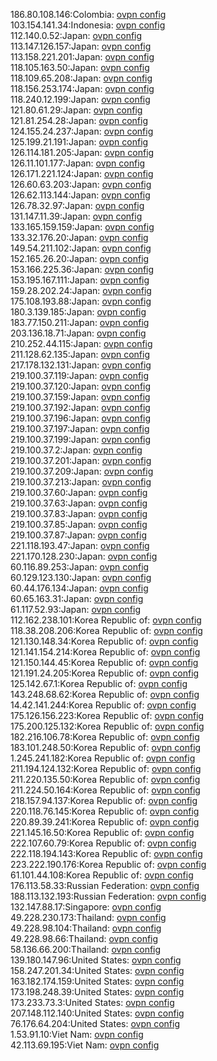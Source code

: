 186.80.108.146:Colombia: [ovpn config](vpn/186_80_108_146.ovpn)  
103.154.141.34:Indonesia: [ovpn config](vpn/103_154_141_34.ovpn)  
112.140.0.52:Japan: [ovpn config](vpn/112_140_0_52.ovpn)  
113.147.126.157:Japan: [ovpn config](vpn/113_147_126_157.ovpn)  
113.158.221.201:Japan: [ovpn config](vpn/113_158_221_201.ovpn)  
118.105.163.50:Japan: [ovpn config](vpn/118_105_163_50.ovpn)  
118.109.65.208:Japan: [ovpn config](vpn/118_109_65_208.ovpn)  
118.156.253.174:Japan: [ovpn config](vpn/118_156_253_174.ovpn)  
118.240.12.199:Japan: [ovpn config](vpn/118_240_12_199.ovpn)  
121.80.61.29:Japan: [ovpn config](vpn/121_80_61_29.ovpn)  
121.81.254.28:Japan: [ovpn config](vpn/121_81_254_28.ovpn)  
124.155.24.237:Japan: [ovpn config](vpn/124_155_24_237.ovpn)  
125.199.21.191:Japan: [ovpn config](vpn/125_199_21_191.ovpn)  
126.114.181.205:Japan: [ovpn config](vpn/126_114_181_205.ovpn)  
126.11.101.177:Japan: [ovpn config](vpn/126_11_101_177.ovpn)  
126.171.221.124:Japan: [ovpn config](vpn/126_171_221_124.ovpn)  
126.60.63.203:Japan: [ovpn config](vpn/126_60_63_203.ovpn)  
126.62.113.144:Japan: [ovpn config](vpn/126_62_113_144.ovpn)  
126.78.32.97:Japan: [ovpn config](vpn/126_78_32_97.ovpn)  
131.147.11.39:Japan: [ovpn config](vpn/131_147_11_39.ovpn)  
133.165.159.159:Japan: [ovpn config](vpn/133_165_159_159.ovpn)  
133.32.176.20:Japan: [ovpn config](vpn/133_32_176_20.ovpn)  
149.54.211.102:Japan: [ovpn config](vpn/149_54_211_102.ovpn)  
152.165.26.20:Japan: [ovpn config](vpn/152_165_26_20.ovpn)  
153.166.225.36:Japan: [ovpn config](vpn/153_166_225_36.ovpn)  
153.195.167.111:Japan: [ovpn config](vpn/153_195_167_111.ovpn)  
159.28.202.24:Japan: [ovpn config](vpn/159_28_202_24.ovpn)  
175.108.193.88:Japan: [ovpn config](vpn/175_108_193_88.ovpn)  
180.3.139.185:Japan: [ovpn config](vpn/180_3_139_185.ovpn)  
183.77.150.211:Japan: [ovpn config](vpn/183_77_150_211.ovpn)  
203.136.18.71:Japan: [ovpn config](vpn/203_136_18_71.ovpn)  
210.252.44.115:Japan: [ovpn config](vpn/210_252_44_115.ovpn)  
211.128.62.135:Japan: [ovpn config](vpn/211_128_62_135.ovpn)  
217.178.132.131:Japan: [ovpn config](vpn/217_178_132_131.ovpn)  
219.100.37.119:Japan: [ovpn config](vpn/219_100_37_119.ovpn)  
219.100.37.120:Japan: [ovpn config](vpn/219_100_37_120.ovpn)  
219.100.37.159:Japan: [ovpn config](vpn/219_100_37_159.ovpn)  
219.100.37.192:Japan: [ovpn config](vpn/219_100_37_192.ovpn)  
219.100.37.196:Japan: [ovpn config](vpn/219_100_37_196.ovpn)  
219.100.37.197:Japan: [ovpn config](vpn/219_100_37_197.ovpn)  
219.100.37.199:Japan: [ovpn config](vpn/219_100_37_199.ovpn)  
219.100.37.2:Japan: [ovpn config](vpn/219_100_37_2.ovpn)  
219.100.37.201:Japan: [ovpn config](vpn/219_100_37_201.ovpn)  
219.100.37.209:Japan: [ovpn config](vpn/219_100_37_209.ovpn)  
219.100.37.213:Japan: [ovpn config](vpn/219_100_37_213.ovpn)  
219.100.37.60:Japan: [ovpn config](vpn/219_100_37_60.ovpn)  
219.100.37.63:Japan: [ovpn config](vpn/219_100_37_63.ovpn)  
219.100.37.83:Japan: [ovpn config](vpn/219_100_37_83.ovpn)  
219.100.37.85:Japan: [ovpn config](vpn/219_100_37_85.ovpn)  
219.100.37.87:Japan: [ovpn config](vpn/219_100_37_87.ovpn)  
221.118.193.47:Japan: [ovpn config](vpn/221_118_193_47.ovpn)  
221.170.128.230:Japan: [ovpn config](vpn/221_170_128_230.ovpn)  
60.116.89.253:Japan: [ovpn config](vpn/60_116_89_253.ovpn)  
60.129.123.130:Japan: [ovpn config](vpn/60_129_123_130.ovpn)  
60.44.176.134:Japan: [ovpn config](vpn/60_44_176_134.ovpn)  
60.65.163.31:Japan: [ovpn config](vpn/60_65_163_31.ovpn)  
61.117.52.93:Japan: [ovpn config](vpn/61_117_52_93.ovpn)  
112.162.238.101:Korea Republic of: [ovpn config](vpn/112_162_238_101.ovpn)  
118.38.208.206:Korea Republic of: [ovpn config](vpn/118_38_208_206.ovpn)  
121.130.148.34:Korea Republic of: [ovpn config](vpn/121_130_148_34.ovpn)  
121.141.154.214:Korea Republic of: [ovpn config](vpn/121_141_154_214.ovpn)  
121.150.144.45:Korea Republic of: [ovpn config](vpn/121_150_144_45.ovpn)  
121.191.24.205:Korea Republic of: [ovpn config](vpn/121_191_24_205.ovpn)  
125.142.67.1:Korea Republic of: [ovpn config](vpn/125_142_67_1.ovpn)  
143.248.68.62:Korea Republic of: [ovpn config](vpn/143_248_68_62.ovpn)  
14.42.141.244:Korea Republic of: [ovpn config](vpn/14_42_141_244.ovpn)  
175.126.156.223:Korea Republic of: [ovpn config](vpn/175_126_156_223.ovpn)  
175.200.125.132:Korea Republic of: [ovpn config](vpn/175_200_125_132.ovpn)  
182.216.106.78:Korea Republic of: [ovpn config](vpn/182_216_106_78.ovpn)  
183.101.248.50:Korea Republic of: [ovpn config](vpn/183_101_248_50.ovpn)  
1.245.241.182:Korea Republic of: [ovpn config](vpn/1_245_241_182.ovpn)  
211.194.124.132:Korea Republic of: [ovpn config](vpn/211_194_124_132.ovpn)  
211.220.135.50:Korea Republic of: [ovpn config](vpn/211_220_135_50.ovpn)  
211.224.50.164:Korea Republic of: [ovpn config](vpn/211_224_50_164.ovpn)  
218.157.94.137:Korea Republic of: [ovpn config](vpn/218_157_94_137.ovpn)  
220.118.76.145:Korea Republic of: [ovpn config](vpn/220_118_76_145.ovpn)  
220.89.39.241:Korea Republic of: [ovpn config](vpn/220_89_39_241.ovpn)  
221.145.16.50:Korea Republic of: [ovpn config](vpn/221_145_16_50.ovpn)  
222.107.60.79:Korea Republic of: [ovpn config](vpn/222_107_60_79.ovpn)  
222.118.194.143:Korea Republic of: [ovpn config](vpn/222_118_194_143.ovpn)  
223.222.190.176:Korea Republic of: [ovpn config](vpn/223_222_190_176.ovpn)  
61.101.44.108:Korea Republic of: [ovpn config](vpn/61_101_44_108.ovpn)  
176.113.58.33:Russian Federation: [ovpn config](vpn/176_113_58_33.ovpn)  
188.113.132.193:Russian Federation: [ovpn config](vpn/188_113_132_193.ovpn)  
132.147.88.17:Singapore: [ovpn config](vpn/132_147_88_17.ovpn)  
49.228.230.173:Thailand: [ovpn config](vpn/49_228_230_173.ovpn)  
49.228.98.104:Thailand: [ovpn config](vpn/49_228_98_104.ovpn)  
49.228.98.66:Thailand: [ovpn config](vpn/49_228_98_66.ovpn)  
58.136.66.200:Thailand: [ovpn config](vpn/58_136_66_200.ovpn)  
139.180.147.96:United States: [ovpn config](vpn/139_180_147_96.ovpn)  
158.247.201.34:United States: [ovpn config](vpn/158_247_201_34.ovpn)  
163.182.174.159:United States: [ovpn config](vpn/163_182_174_159.ovpn)  
173.198.248.39:United States: [ovpn config](vpn/173_198_248_39.ovpn)  
173.233.73.3:United States: [ovpn config](vpn/173_233_73_3.ovpn)  
207.148.112.140:United States: [ovpn config](vpn/207_148_112_140.ovpn)  
76.176.64.204:United States: [ovpn config](vpn/76_176_64_204.ovpn)  
1.53.91.10:Viet Nam: [ovpn config](vpn/1_53_91_10.ovpn)  
42.113.69.195:Viet Nam: [ovpn config](vpn/42_113_69_195.ovpn)  
